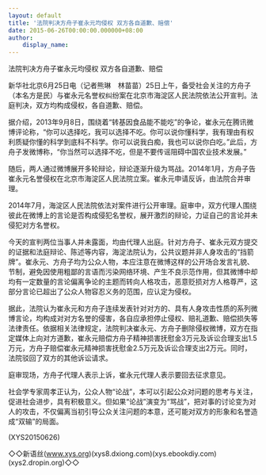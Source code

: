 ```yaml
---
layout: default
title: '法院判决方舟子崔永元均侵权 双方各自道歉、赔偿'
date: 2015-06-26T00:00:00.000000+08:00
author:
    display_name: 
---
```


法院判决方舟子崔永元均侵权 双方各自道歉、赔偿

新华社北京6月25日电（记者熊琳　林苗苗）25日上午，备受社会关注的方舟子（本名方是民）与崔永元名誉权纠纷案在北京市海淀区人民法院依法公开宣判。法庭判决，双方均构成侵权，各自道歉、赔偿。

据介绍，2013年9月8日，围绕着“转基因食品能不能吃”的争论，崔永元在腾讯微博评论称，“你可以选择吃，我可以选择不吃。你可以说你懂科学，我有理由有权利质疑你懂的科学到底科不科学。你可以说我白痴，我也可以说你白吃。”此后，方舟子发微博称，“你当然可以选择不吃，但是不要传谣阻碍中国农业技术发展。”

随后，两人通过微博展开多轮辩论，辩论逐渐升级为骂战。2014年1月，方舟子告崔永元名誉侵权在北京市海淀区人民法院立案。崔永元申请反诉，由法院合并审理。

2014年7月，海淀区人民法院依法对案件进行公开审理。庭审中，双方代理人围绕彼此在微博上的言论是否构成侵犯名誉权，展开激烈的辩论，力证自己的言论并未侵犯对方名誉权。

今天的宣判两位当事人并未露面，均由代理人出庭。针对方舟子、崔永元双方提交的证据和法庭辩论、陈述等内容，海淀法院认为，公共议题并非人身攻击的“挡箭牌”。崔永元、方舟子均为公众人物，本应注意在微博这样的公开场合发言礼貌、节制，避免因使用粗鄙的言语而污染网络环境、产生不良示范作用，但其微博中却均有一定数量的言论偏离争论的主题而转向人格攻击，恶意贬损对方人格尊严，这部分言论已超出了公众人物容忍义务的范围，应认定为侵权。

据此，法院认为崔永元和方舟子连续发表针对对方的、具有人身攻击性质的系列微博言论，均构成对对方名誉的侵害，各自应承担停止侵权、赔礼道歉、赔偿损失等法律责任。依据相关法律规定，法院判决崔永元、方舟子删除侵权微博，双方在指定媒体上向对方道歉，崔永元赔偿方舟子精神损害抚慰金3万元及诉讼合理支出1.5万元，方舟子赔偿崔永元精神损害抚慰金2.5万元及诉讼合理支出2万元。同时，法院驳回了双方的其他诉讼请求。

庭审现场，方舟子代理人表示上诉，崔永元代理人表示要回去征求意见。

社会学专家周孝正认为，公众人物“论战”，本可以引起公众对问题的思考与关注，促进社会进步，具有积极意义。但如果“论战”演变为“骂战”，把对事的讨论变为对人的攻击，不仅偏离当初引导公众关注问题的本意，还可能对双方的形象和名誉造成“双输”的局面。

(XYS20150626)

◇◇新语丝(www.xys.org)(xys8.dxiong.com)(xys.ebookdiy.com)(xys2.dropin.org)◇◇

